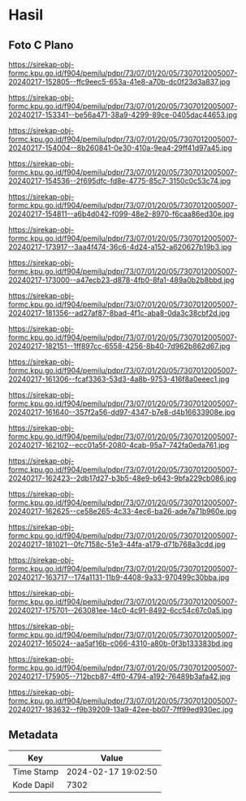 # Hasil

## Foto C Plano

https://sirekap-obj-formc.kpu.go.id/f904/pemilu/pdpr/73/07/01/20/05/7307012005007-20240217-152805--ffc9eec5-653a-41e8-a70b-dc0f23d3a837.jpg

https://sirekap-obj-formc.kpu.go.id/f904/pemilu/pdpr/73/07/01/20/05/7307012005007-20240217-153341--be56a471-38a9-4299-89ce-0405dac44653.jpg

https://sirekap-obj-formc.kpu.go.id/f904/pemilu/pdpr/73/07/01/20/05/7307012005007-20240217-154004--8b260841-0e30-410a-9ea4-29ff41d97a45.jpg

https://sirekap-obj-formc.kpu.go.id/f904/pemilu/pdpr/73/07/01/20/05/7307012005007-20240217-154536--2f695dfc-fd8e-4775-85c7-3150c0c53c74.jpg

https://sirekap-obj-formc.kpu.go.id/f904/pemilu/pdpr/73/07/01/20/05/7307012005007-20240217-154811--a6b4d042-f099-48e2-8970-f6caa86ed30e.jpg

https://sirekap-obj-formc.kpu.go.id/f904/pemilu/pdpr/73/07/01/20/05/7307012005007-20240217-173917--3aa4f474-36c6-4d24-a152-a620627b19b3.jpg

https://sirekap-obj-formc.kpu.go.id/f904/pemilu/pdpr/73/07/01/20/05/7307012005007-20240217-173000--a47ecb23-d878-4fb0-8fa1-489a0b2b8bbd.jpg

https://sirekap-obj-formc.kpu.go.id/f904/pemilu/pdpr/73/07/01/20/05/7307012005007-20240217-181356--ad27af87-8bad-4f1c-aba8-0da3c38cbf2d.jpg

https://sirekap-obj-formc.kpu.go.id/f904/pemilu/pdpr/73/07/01/20/05/7307012005007-20240217-182151--1ff897cc-6558-4256-8b40-7d962b862d67.jpg

https://sirekap-obj-formc.kpu.go.id/f904/pemilu/pdpr/73/07/01/20/05/7307012005007-20240217-161306--fcaf3363-53d3-4a8b-9753-416f8a0eeec1.jpg

https://sirekap-obj-formc.kpu.go.id/f904/pemilu/pdpr/73/07/01/20/05/7307012005007-20240217-161640--357f2a56-dd97-4347-b7e8-d4b16633908e.jpg

https://sirekap-obj-formc.kpu.go.id/f904/pemilu/pdpr/73/07/01/20/05/7307012005007-20240217-162102--ecc01a5f-2080-4cab-95a7-742fa0eda761.jpg

https://sirekap-obj-formc.kpu.go.id/f904/pemilu/pdpr/73/07/01/20/05/7307012005007-20240217-162423--2db17d27-b3b5-48e9-b643-9bfa229cb086.jpg

https://sirekap-obj-formc.kpu.go.id/f904/pemilu/pdpr/73/07/01/20/05/7307012005007-20240217-162625--ce58e265-4c33-4ec6-ba26-ade7a71b960e.jpg

https://sirekap-obj-formc.kpu.go.id/f904/pemilu/pdpr/73/07/01/20/05/7307012005007-20240217-181021--0fc7158c-51e3-44fa-a179-d71b768a3cdd.jpg

https://sirekap-obj-formc.kpu.go.id/f904/pemilu/pdpr/73/07/01/20/05/7307012005007-20240217-163717--174a1131-11b9-4408-9a33-970499c30bba.jpg

https://sirekap-obj-formc.kpu.go.id/f904/pemilu/pdpr/73/07/01/20/05/7307012005007-20240217-175701--263081ee-14c0-4c91-8492-6cc54c67c0a5.jpg

https://sirekap-obj-formc.kpu.go.id/f904/pemilu/pdpr/73/07/01/20/05/7307012005007-20240217-165024--aa5af16b-c066-4310-a80b-0f3b133383bd.jpg

https://sirekap-obj-formc.kpu.go.id/f904/pemilu/pdpr/73/07/01/20/05/7307012005007-20240217-175905--712bcb87-4ff0-4794-a192-76489b3afa42.jpg

https://sirekap-obj-formc.kpu.go.id/f904/pemilu/pdpr/73/07/01/20/05/7307012005007-20240217-183632--f9b39209-13a9-42ee-bb07-7ff99ed930ec.jpg


## Metadata

| Key        | Value               |
| ---------- | ------------------- |
| Time Stamp | 2024-02-17 19:02:50 |
| Kode Dapil | 7302                |



